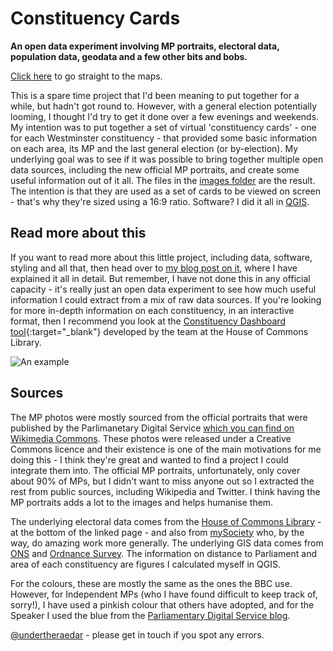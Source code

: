 # Constituency Cards

**An open data experiment involving MP portraits, electoral data, population data, geodata and a few other bits and bobs.**

[Click here](https://github.com/alasdairrae/wpc/tree/master/images) to go straight to the maps.

This is a spare time project that I'd been meaning to put together for a while, but hadn't got round to. However, with a general election potentially looming, I thought I'd try to get it done over a few evenings and weekends. My intention was to put together a set of virtual 'constituency cards' - one for each Westminster constituency - that provided some basic information on each area, its MP and the last general election (or by-election). My underlying goal was to see if it was possible to bring together multiple open data sources, including the new official MP portraits, and create some useful information out of it all. The files in the [images folder](https://github.com/alasdairrae/wpc/tree/master/images) are the result. The intention is that they are used as a set of cards to be viewed on screen - that's why they're sized using a 16:9 ratio. Software? I did it all in [QGIS](https://qgis.org/en/site/).

## Read more about this 
If you want to read more about this little project, including data, software, styling and all that, then head over to [my blog post on it](https://github.com/alasdairrae/wpc/tree/master/images), where I have explained it all in detail. But remember, I have not done this in any official capacity - it's really just an open data experiment to see how much useful information I could extract from a mix of raw data sources. If you're looking for more in-depth information on each constituency, in an interactive format, then I recommend you look at the [Constituency Dashboard tool](https://commonslibrary.parliament.uk/local-data/constituency-dashboard/){:target="_blank"} developed by the team at the House of Commons Library.

![An example](http://ajrae.staff.shef.ac.uk/img/wpc/20190816_131448.jpg)

## Sources
The MP photos were mostly sourced from the official portraits that were published by the Parlimanetary Digital Service [which you can find on Wikimedia Commons](https://commons.wikimedia.org/wiki/Category:Official_United_Kingdom_Parliamentary_photographs_2017). These photos were released under a Creative Commons licence and their existence is one of the main motivations for me doing this - I think they're great and wanted to find a project I could integrate them into. The official MP portraits, unfortunately, only cover about 90% of MPs, but I didn't want to miss anyone out so I extracted the rest from public sources, including Wikipedia and Twitter. I think having the MP portraits adds a lot to the images and helps humanise them.

The underlying electoral data comes from the [House of Commons Library](https://researchbriefings.parliament.uk/ResearchBriefing/Summary/CBP-7979) - at the bottom of the linked page - and also from  [mySociety](https://www.mysociety.org/wehelpyou/see-a-list-of-every-mp-in-parliament/) who, by the way, do amazing work more generally. The underlying GIS data comes from [ONS](http://geoportal.statistics.gov.uk/) and [Ordnance Survey](https://www.ordnancesurvey.co.uk/opendatadownload/products.html). The information on distance to Parliament and area of each constituency are figures I calculated myself in QGIS. 

For the colours, these are mostly the same as the ones the BBC use. However, for Independent MPs (who I have found difficult to keep track of, sorry!), I have used a pinkish colour that others have adopted, and for the Speaker I used the blue from the [Parliamentary Digital Service blog](https://pds.blog.parliament.uk/).


[@undertheraedar](https://twitter.com/undertheraedar) - please get in touch if you spot any errors.
